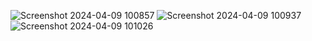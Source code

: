 ![Screenshot 2024-04-09 100857](https://github.com/varshaislur/Blogify/assets/143340791/e78bea5b-2a31-47a0-9d35-7a67e0a5d804)
![Screenshot 2024-04-09 100937](https://github.com/varshaislur/Blogify/assets/143340791/a9c0d2c8-8465-414e-be82-7cbd548fdb29)
![Screenshot 2024-04-09 101026](https://github.com/varshaislur/Blogify/assets/143340791/cf345949-d817-4303-bd03-67bc0817742a)
